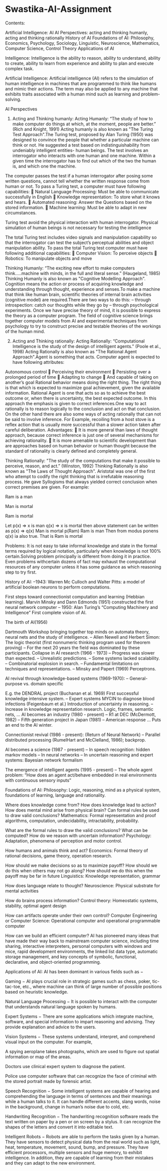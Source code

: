 # Swastika-AI-Assignment
Contents:

Artificial Intelligence: AI
AI Perspectives: acting and thinking humanly, acting and thinking rationally
History of AI
Foundations of AI: Philosophy, Economics, Psychology, Sociology, Linguistic, Neuroscience, Mathematics, Computer Science, Control Theory
Applications of AI 

Intelligence:
Intelligence is the ability to reason, ability to understand, ability to create, ability to learn from experience and ability to plan and execute complex task.

Artificial Intelligence:
Artificial intelligence (AI) refers to the simulation of human intelligence in machines that are programmed to think like humans and mimic their actions. The term may also be applied to any machine that exhibits traits associated with a human mind such as learning and problem-solving.

AI Perspectives
1. Acting and Thinking humanly:
Acting Humanly:
“The study of how to make computer do things at which, at the moment, people are better.” (Rich and Knight, 1991) Acting humanly is also known as "The Turing Test Approach".The Turing test, proposed by Alan Turing (1950) was designed to convince the people that whether a particular machine can think or not. He suggested a test based on indistinguishability from undeniably intelligent entities- human beings. The test involves an interrogator who interacts with one human and one machine. Within a given time the interrogator has to find out which of the two the human is, and which one the machine.

The computer passes the test if a human interrogator after posing some written questions, cannot tell whether the written response come from human or not. To pass a Turing test, a computer must have following capabilities:  Natural Language Processing: Must be able to communicate successfully in English  Knowledge representation: To store what it knows and hears.  Automated reasoning: Answer the Questions based on the stored information.  Machine learning: Must be able to adapt in new circumstances.

Turing test avoid the physical interaction with human interrogator. Physical simulation of human beings is not necessary for testing the intelligence

The total Turing test includes video signals and manipulation capability so that the interrogator can test the subject’s perceptual abilities and object manipulation ability. To pass the total Turing test computer must have following additional capabilities:  Computer Vision: To perceive objects  Robotics: To manipulate objects and move

Thinking Humanly:
“The exciting new effort to make computers think…..machine with minds, in the full and literal sense.” (Haugeland, 1985) Thinking Humanly is also known as "Cognitive Modelling Approach". Cognition means the action or process of acquiring knowledge and understanding through thought, experience and senses.To make a machine that think like human brain, scientific theories of internal brain activities (cognitive model) are required.There are two ways to do this: – through introspection: catch our thoughts while they go by – through psychological experiments. Once we have precise theory of mind, it is possible to express the theory as a computer program. The field of cognitive science brings together computer models from AI and experimental techniques from psychology to try to construct precise and testable theories of the workings of the human mind.

2. Acting and Thinking rationally:
Acting Rationally:
“Computational Intelligence is the study of the design of intelligent agents.” (Poole et al., 1998) Acting Rationally is also known as "The Rational Agent Approach".Agent is something that acts. Computer agent is expected to have following attributes:

Autonomous control  Perceiving their environment  Persisting over a prolonged period of time  Adapting to change  And capable of taking on another’s goal Rational behavior means doing the right thing. The right thing is that which is expected to maximize goal achievement, given the available information. Rational Agent is one that acts so as to achieve the best outcome or, when there is uncertainty, the best expected outcome. In this approach the emphasis is given to correct inferences.One way to act rationally is to reason logically to the conclusion and act on that conclusion. On the other hand there are also some ways of acting rationally that can not be said to involve inference. For Example, recoiling from a host stove is a reflex action that is usually more successful than a slower action taken after careful deliberation.
Advantages:  It is more general than laws of thought approach, because correct inference is just one of several mechanisms for achieving rationality.  It is more amenable to scientific development than are approaches based on human behavior or human thought because the standard of rationality is clearly defined and completely general.

Thinking Rationally:
"The study of the computations that make it possible to perceive, reason, and act.” (Winston, 1992) Thinking Rationally is also known as "The Laws of Thought Approach". Aristotal was one of the first who attempt to codify the right thinking that is irrefutable reasoning process. He gave Syllogisms that always yielded correct conclusion when correct premises are given. For example:

Ram is a man

Man is mortal

Ram is mortal

Let p(x) => x is man q(x) => x is mortal then above statement can be written as p(x) => q(x) Man is mortal p(Ram) Ram is man Then from modus ponens q(x) ia also true. That is Ram is mortal

Problems: It is not easy to take informal knowledge and state in the formal terms required by logical notation, particularly when knowledge is not 100% certain.Solving problem principally is different from doing it in practice. Even problems withcertain dozens of fact may exhaust the computational resources of any computer unless it has some guidance as which reasoning step to try first.

History of AI:
–1943: Warren Mc Culloch and Walter Pitts: a model of artificial boolean neurons to perform computations.

First steps toward connectionist computation and learning (Hebbian learning). Marvin Minsky and Dann Edmonds (1951) constructed the first neural network computer – 1950: Alan Turing’s “Computing Machinery and Intelligence” First complete vision of AI.

The birth of AI(1956)

Dartmouth Workshop bringing together top minds on automata theory, neural nets and the study of intelligence. – Allen Newell and Herbert Simon: The logic theorist (first nonnumeric thinking program used for theorem proving) – For the next 20 years the field was dominated by these participants.
Collapse in AI research (1966 - 1973) – Progress was slower than expected. – Unrealistic predictions. – Some systems lacked scalability. – Combinatorial explosion in search. – Fundamental limitations on techniques and representations. – Minsky and Papert (1969) Perceptrons.

AI revival through knowledge-based systems (1969-1970): – General-purpose vs. domain specific

E.g. the DENDRAL project (Buchanan et al. 1969) First successful knowledge intensive system. – Expert systems
MYCIN to diagnose blood infections (Feigenbaum et al.)
Introduction of uncertainty in reasoning. – Increase in knowledge representation research.
Logic, frames, semantic nets, …
AI becomes an industry (1980 - present) – R1 at DEC (McDermott, 1982) – Fifth generation project in Japan (1981) – American response … Puts an end to the AI winter.

Connectionist revival (1986 - present): (Return of Neural Network) – Parallel distributed processing (RumelHart and McClelland, 1986); backprop.

AI becomes a science (1987 - present) – In speech recognition: hidden markov models – In neural networks – In uncertain reasoning and expert systems: Bayesian network formalism

The emergence of intelligent agents (1995 - present) – The whole agent problem: “How does an agent act/behave embedded in real environments with continuous sensory inputs”

Foundations of AI:
Philosophy:
Logic, reasoning, mind as a physical system, foundations of learning, language and rationality.

Where does knowledge come from?
How does knowledge lead to action?
How does mental mind arise from physical brain?
Can formal rules be used to draw valid conclusions?
Mathematics:
Formal representation and proof algorithms, computation, undecidability, intractability, probability.

What are the formal rules to draw the valid conclusions?
What can be computed?
How do we reason with uncertain information?
Psychology:
Adaptation, phenomena of perception and motor control.

How humans and animals think and act?
Economics:
Formal theory of rational decisions, game theory, operation research.

How should we make decisions so as to maximize payoff?
How should we do this when others may not go along?
How should we do this when the payoff may be far in future
Linguistics:
Knowledge representation, grammar

How does language relate to thought?
Neuroscience:
Physical substrate for mental activities

How do brains process information?
Control theory:
Homeostatic systems, stability, optimal agent design

How can artifacts operate under their own control?
Computer Engineering or Computer Science:
Operational computer and operational programmable computer

How can we build an efficient computer?
AI has pioneered many ideas that have made their way back to mainstream computer science, including time sharing, interactive interpreters, personal computers with windows and mice, rapid development environments, the linked list data type, automatic storage management, and key concepts of symbolic, functional, declarative, and object-oriented programming.

Applications of AI:
AI has been dominant in various fields such as −

Gaming − AI plays crucial role in strategic games such as chess, poker, tic-tac-toe, etc., where machine can think of large number of possible positions based on heuristic knowledge.

Natural Language Processing − It is possible to interact with the computer that understands natural language spoken by humans.

Expert Systems − There are some applications which integrate machine, software, and special information to impart reasoning and advising. They provide explanation and advice to the users.

Vision Systems − These systems understand, interpret, and comprehend visual input on the computer. For example,

A spying aeroplane takes photographs, which are used to figure out spatial information or map of the areas.

Doctors use clinical expert system to diagnose the patient.

Police use computer software that can recognize the face of criminal with the stored portrait made by forensic artist.

Speech Recognition − Some intelligent systems are capable of hearing and comprehending the language in terms of sentences and their meanings while a human talks to it. It can handle different accents, slang words, noise in the background, change in human’s noise due to cold, etc.

Handwriting Recognition − The handwriting recognition software reads the text written on paper by a pen or on screen by a stylus. It can recognize the shapes of the letters and convert it into editable text.

Intelligent Robots − Robots are able to perform the tasks given by a human. They have sensors to detect physical data from the real world such as light, heat, temperature, movement, sound, bump, and pressure. They have efficient processors, multiple sensors and huge memory, to exhibit intelligence. In addition, they are capable of learning from their mistakes and they can adapt to the new environment.
